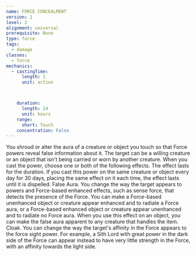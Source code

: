 ```yaml
---
name: FORCE CONCEALMENT
version: 1
level: 2
alignment: universal
prerequisite: None
type: force
tags:
  - damage
classes:
  - force
mechanics:
  - castingTime:
      length: 1
      unit: action



    duration:
      length: 24
      unit: hours
    range:
      short: Touch
    concentration: False
---
```

You shroud or alter the aura of a creature or object
you touch so that Force powers reveal false
information about it. The target can be a willing
creature or an object that isn't being carried or worn by
another creature.
When you cast the power, choose one or both of the
following effects. The effect lasts for the duration. If
you cast this power on the same creature or object
every day for 30 days, placing the same effect on it
each time, the effect lasts until it is dispelled.
False Aura. You change the way the target appears
to powers and Force-based enhanced effects, such as
sense force, that detects the presence of the Force.
You can make a Force-based unenhanced object or
creature appear enhanced and to radiate a Force aura,
or a Force-based enhanced object or creature appear
unenhanced and to radiate no Force aura. When you
use this effect on an object, you can make the false
aura apparent to any creature that handles the item.
Cloak. You can change the way the target's affinity in
the Force appears to the force sight power. For
example, a Sith Lord with great power in the dark side
of the Force can appear instead to have very little
strength in the Force, with an affinity towards the light
side.

    